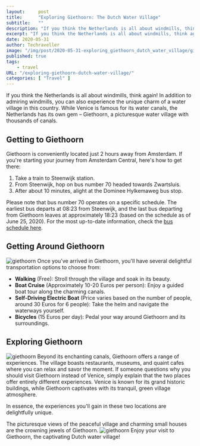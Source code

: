 ```yaml
---
layout:     post
title:      "Exploring Giethoorn: The Dutch Water Village"
subtitle:   ""
description: "If you think the Netherlands is all about windmills, think again! In addition to admiring windmills, you can also experience the unique charm of a water village in this country"
excerpt: "If you think the Netherlands is all about windmills, think again! In addition to admiring windmills, you can also experience the unique charm of a water village in this country"
date: 2020-05-31
author: Techraveller
image: "/img/post/2020-05-31-exploring_giethoorn_dutch_water_village/giethoorn6.jpg"
published: true 
tags:
    - travel 
URL: "/exploring-giethoorn-dutch-water-village/"
categories: [ "Travel" ]    
---
```


If you think the Netherlands is all about windmills, think again! In addition to admiring windmills, you can also experience the unique charm of a water village in this country. While Venice is famous for its water canals, the Netherlands has its own gem – Giethoorn, a picturesque water village with thousands of canals.

## Getting to Giethoorn

Giethoorn is conveniently located just 2 hours away from Amsterdam. If you're starting your journey from Amsterdam Central, here's how to get there:

1. Take a train to Steenwijk station.
2. From Steenwijk, hop on bus number 70 headed towards Zwartsluis.
3. After about 10 minutes, alight at the Dominee Hylkemaweg bus stop.

Please note that bus number 70 operates on a specific schedule. The earliest bus departs at 08:23 from Steenwijk, and the last bus departing from Giethoorn leaves at approximately 18:23 (based on the schedule as of June 25, 2020). For the most up-to-date information, check the [bus schedule here](https://moovitapp.com/index/en/public_transit-line-70-Netherlands-101-11030-231949-0).

## Getting Around Giethoorn
![giethoorn](/img/post/2020-05-31-exploring_giethoorn_dutch_water_village/giethoorn3.jpg)
Once you've arrived in Giethoorn, you'll have several delightful transportation options to choose from:

- **Walking** (Free): Stroll through the village and soak in its beauty.
- **Boat Cruise** (Approximately 10-20 Euros per person): Enjoy a guided boat tour along the charming canals.
- **Self-Driving Electric Boat** (Price varies based on the number of people, around 30 Euros for 6 people): Take the helm and navigate the waterways yourself.
- **Bicycles** (15 Euros per day): Pedal your way around Giethoorn and its surroundings.

## Exploring Giethoorn
![giethoorn](/img/post/2020-05-31-exploring_giethoorn_dutch_water_village/giethoorn5.jpg)
Beyond its enchanting canals, Giethoorn offers a range of experiences. The village boasts restaurants, museums, and quaint cafes where you can relax and savor the moment. If someone questions why you should visit Giethoorn instead of Venice, simply explain that the two places offer entirely different experiences. Venice is known for its grand historic buildings, while Giethoorn captivates with its tranquil, green village atmosphere.

In essence, the experiences you'll gain in these two locations are delightfully unique.

The picturesque views of the peaceful village and charming small houses are the crowning jewels of Giethoorn.
![giethoorn](/img/post/2020-05-31-exploring_giethoorn_dutch_water_village/giethoorn7.jpg)
Enjoy your visit to Giethoorn, the captivating Dutch water village!